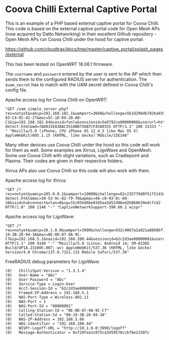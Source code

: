 # Coova Chilli External Captive Portal

This is an example of a PHP based external captive portal for Coova Chilli. This code is based on the external captive portal code for Open Mesh APs (now acquired by Datto Networking) in their excellent Github repository - Open Mesh APs run Coova Chilli under the hood for captive portal:

https://github.com/cloudtrax/docs/tree/master/captive_portal/splash_pages/external

This has been tested on OpenWRT 18.06.1 firmware.

The `username` and `password` entered by the user is sent to the AP which then sends them to the configured RADIUS server for authentication. The `$uam_secret` has to match with the UAM secret defined in Coova Chilli's config file.

Apache access log for Coova Chilli on OpenWRT:
```
"GET /uam_simple_server.php?res=notyet&uamip=192.168.182.1&uamport=3660&challenge=5b1d296db7826a655411dcd83ee25154&called=94-83-C4-01-42-27&mac=5C-1D-D9-20-A0-C1&ip=192.168.182.64&nasid=fonlo&sessionid=5e6792ce00000006&userurl=http%3a%2f%2fcaptive.apple.com%2fhotspot-detect.html&md=7AD032E82BAC3510BB756B7CF4580355 HTTP/1.1" 200 15333 "-" "Mozilla/5.0 (iPhone; CPU iPhone OS 12_4_5 like Mac OS X) AppleWebKit/605.1.15 (KHTML, like Gecko) Mobile/15E148"
```
Many other devices use Coova Chilli under the hood so this code will work for them as well. Some examples are Xirrus, LigoWave and OpenMesh. Some use Coova Chilli with slight variations, such as Cradlepoint and Plasma. Their codes are given in their respective folders.

Xirrus APs also use Coova Chilli so this code will also work with them.

Apache access log for Xirrus:
```
"GET /?res=notyet&uamip=185.0.0.1&uamport=10000&challenge=82c235779d0f51f5143d375337940675&userurl=http%3a%2f%2fcaptive.apple.com%2fhotspot-detect.html&mac=38-53-9c-82-79-f0&apmac=48-c0-93-8c-60-38&ssid=hubconnect&vlan=0&sg=32c056d6be8185aa5d52d96ed26868639edcfcb2 HTTP/1.0" 200 1148 "-" "CaptiveNetworkSupport-390.60.1 wispr"
```

Apache access log for LigoWave:
```
"GET /?res=notyet&uamip=10.1.0.0&uamport=3990&challenge=932c4067a2a821a8868bf1c658f39561&called=00-19-3B-26-94-3A&mac=0E-0D-87-9A-9C-C7&ip=192.168.5.1&nasid=192.168.200.44&sessionid=62c2d3ae00000001&userurl=http%3a%2f%2fconnectivitycheck.gstatic.com%2fgenerate_204&md=C345488485B32C0DFF630FAC14AC4EC7 HTTP/1.1" 200 4149 "-" "Mozilla/5.0 (Linux; Android 14; SM-A336E Build/UP1A.231005.007; wv) AppleWebKit/537.36 (KHTML, like Gecko) Version/4.0 Chrome/137.0.7151.115 Mobile Safari/537.36"
```

FreeRADIUS debug parameters for LigoWave:

```
(0)   ChilliSpot-Version = "1.3.1.4"
(0)   User-Name = "Abc"
(0)   User-Password = "Abc"
(0)   Service-Type = Login-User
(0)   Acct-Session-Id = "62c2d3ae00000001"
(0)   Framed-IP-Address = 192.168.5.1
(0)   NAS-Port-Type = Wireless-802.11
(0)   NAS-Port = 1
(0)   NAS-Port-Id = "00000001"
(0)   Calling-Station-Id = "0E-0D-87-9A-9C-C7"
(0)   Called-Station-Id = "00-19-3B-26-94-3A"
(0)   NAS-IP-Address = 192.168.5.66
(0)   NAS-Identifier = "192.168.200.44"
(0)   WISPr-Logoff-URL = "http://10.1.0.0:3990/logoff"
(0)   Message-Authenticator = 0xf20fea1c075ca3459570ccb7be23307c
```
